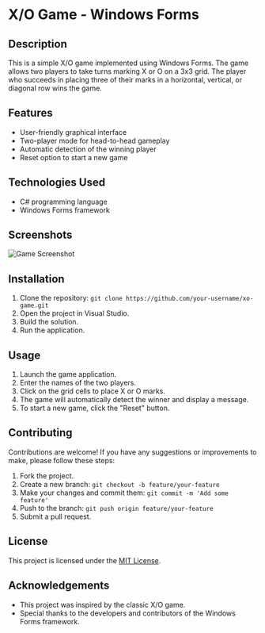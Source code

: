 # X/O Game - Windows Forms

## Description
This is a simple X/O game implemented using Windows Forms. The game allows two players to take turns marking X or O on a 3x3 grid. The player who succeeds in placing three of their marks in a horizontal, vertical, or diagonal row wins the game.

## Features
- User-friendly graphical interface
- Two-player mode for head-to-head gameplay
- Automatic detection of the winning player
- Reset option to start a new game

## Technologies Used
- C# programming language
- Windows Forms framework

## Screenshots
![Game Screenshot]()

## Installation
1. Clone the repository: `git clone https://github.com/your-username/xo-game.git`
2. Open the project in Visual Studio.
3. Build the solution.
4. Run the application.

## Usage
1. Launch the game application.
2. Enter the names of the two players.
3. Click on the grid cells to place X or O marks.
4. The game will automatically detect the winner and display a message.
5. To start a new game, click the "Reset" button.

## Contributing
Contributions are welcome! If you have any suggestions or improvements to make, please follow these steps:
1. Fork the project.
2. Create a new branch: `git checkout -b feature/your-feature`
3. Make your changes and commit them: `git commit -m 'Add some feature'`
4. Push to the branch: `git push origin feature/your-feature`
5. Submit a pull request.

## License
This project is licensed under the [MIT License](https://opensource.org/licenses/MIT).

## Acknowledgements
- This project was inspired by the classic X/O game.
- Special thanks to the developers and contributors of the Windows Forms framework.
